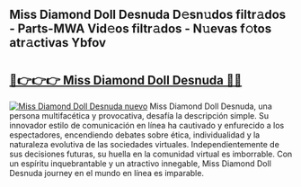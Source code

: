 ## Miss Diamond Doll Desnuda D𝚎sn𝚞dos filtr𝚊dos - Parts-MWA Vid𝚎os filtr𝚊dos - N𝚞evas f𝚘tos atr𝚊ctivas Ybfov

# <h2><a href="http://mb0x8g.tromn.icu/?c=Miss+Diamond+Doll+Desnuda">🔗👉👉👉 Miss Diamond Doll Desnuda 🔗🔗</a></h2>

[![Miss Diamond Doll Desnuda nuevo](https://i.imgur.com/pEAQMta.gif)](http://mb0x8g.tromn.icu/?c=Miss+Diamond+Doll+Desnuda)
Miss Diamond Doll Desnuda, una persona multifacética y provocativa, desafía la descripción simple. Su innovador estilo de comunicación en línea ha cautivado y enfurecido a los espectadores, encendiendo debates sobre ética, individualidad y la naturaleza evolutiva de las sociedades virtuales. Independientemente de sus decisiones futuras, su huella en la comunidad virtual es imborrable. Con un espíritu inquebrantable y un atractivo innegable, Miss Diamond Doll Desnuda journey en el mundo en línea es imparable.
